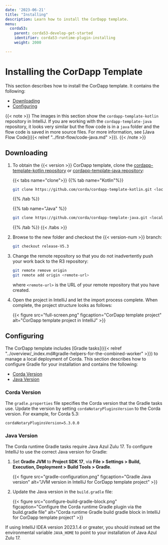 ```yaml
---
date: '2023-06-21'
title: "Installing"
description: Learn how to install the CorDapp template.
menu:
  corda53:
    parent: corda53-develop-get-started
    identifier: corda53-runtime-plugin-installing
    weight: 2000

---
```


# Installing the CorDapp Template

This section describes how to install the CorDapp template. It contains the following:

* [Downloading](#downloading)
* [Configuring](#configuring)

{{< note >}}
The images in this section show the `cordapp-template-kotlin` repository in IntelliJ. If you are working with the `cordapp-template-java` repository, it looks very similar but the flow code is in a `java` folder and the flow code is saved in more source files. For more information, see [Java Flow Code]({{< relref "../first-flow/code-java.md" >}}).
{{< /note >}}

## Downloading

1. To obtain the {{< version >}} CorDapp template, clone the [cordapp-template-kotlin repository](https://github.com/corda/cordapp-template-kotlin) or [cordapp-template-java repository](https://github.com/corda/cordapp-template-java):

   {{< tabs name="clone">}}
   {{% tab name="Kotlin"%}}
   ```sh
   git clone https://github.com/corda/cordapp-template-kotlin.git <local-folder>
   ```
   {{% /tab %}}

   {{% tab name="Java" %}}
   ```sh
   git clone https://github.com/corda/cordapp-template-java.git <local-folder>
   ```
   {{% /tab %}}
   {{< /tabs >}}

2. Browse to the new folder and checkout the {{< version-num >}} branch:

   ```sh
   git checkout release-V5.3
   ```

3. Change the remote repository so that you do not inadvertently push your work back to the R3 repository:

   ```sh
   git remote remove origin
   git remote add origin <remote-url>
   ```

   where `<remote-url>` is the URL of your remote repository that you have created.

4. Open the project in IntelliJ and let the import process complete.
   When complete, the project structure looks as follows:

   {{< figure src="full-screen.png" figcaption="CorDapp template project" alt="CorDapp template project in IntelliJ" >}}

## Configuring

The CorDapp template includes [Gradle tasks]({{< relref "../overview/_index.md#gradle-helpers-for-the-combined-worker" >}}) to manage a local deployment of Corda. This section describes how to configure Gradle for your installation and contains the following:

* [Corda Version](#corda-version)
* [Java Version](#java-version)

### Corda Version

The `gradle.properties` file specifies the Corda version that the Gradle tasks use. Update the version by setting `cordaNotaryPluginsVersion` to the Corda version. For example, for Corda 5.3:

```shell
cordaNotaryPluginsVersion=5.3.0.0
```

### Java Version

 The Corda runtime Gradle tasks require Java Azul Zulu 17. To configure IntelliJ to use the correct Java version for Gradle:

1. Set **Gradle JVM** to **Project SDK 17**, via **File > Settings > Build, Execution, Deployment > Build Tools > Gradle**.

   {{< figure src="gradle-configuration.png" figcaption="Gradle Java version" alt="JVM version in IntelliJ for CorDapp template project" >}}

2. Update the Java version in the `build.gradle` file:

   {{< figure src="configure-build-gradle-block.png" figcaption="Configure the Corda runtime Gradle plugin via the build.gradle file" alt="Corda runtime Gradle build gradle block in IntelliJ for CorDapp template project" >}}

If using IntelliJ IDEA version 2023.1.4 or greater, you should instead set the environmental variable `JAVA_HOME` to point to your installation of Java Azul Zulu 17.

